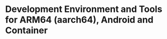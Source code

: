 # Development Environment and Tools for ARM64 (aarch64), Android and Container

<!-- markdownlint-disable MD004 MD007 MD012 -->
